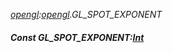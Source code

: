 _[opengl](../../modules/opengl/opengl-module.md):[opengl](../../modules/opengl/opengl-module.md).GL\_SPOT\_EXPONENT_
##### Const GL\_SPOT\_EXPONENT:[Int](../../modules/wonkey/wonkey-types-int.md)
